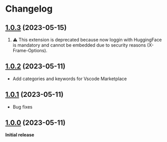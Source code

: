 # Changelog

## [1.0.3](https://github.com/Jlopez2045/vsc-huggingchat/tree/1.0.1) (2023-05-15)
1. ⚠️ This extension is deprecated because now loggin with HuggingFace is mandatory and cannot be embedded due to security reasons (X-Frame-Options).

## [1.0.2](https://github.com/Jlopez2045/vsc-huggingchat/tree/1.0.1) (2023-05-11)

* Add categories and keywords for Vscode Marketplace

## [1.0.1](https://github.com/Jlopez2045/vsc-huggingchat/tree/1.0.1) (2023-05-11)

* Bug fixes

## [1.0.0](https://github.com/Jlopez2045/vsc-huggingchat/tree/1.0.0) (2023-05-11)

**Initial release**